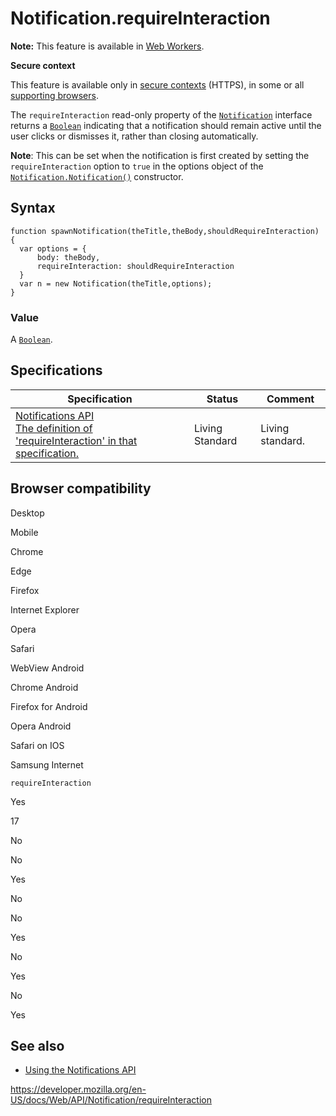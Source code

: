 Notification.requireInteraction
===============================

**Note:** This feature is available in [Web Workers](../web_workers_api).

**Secure context**

This feature is available only in [secure contexts](https://developer.mozilla.org/en-US/docs/Web/Security/Secure_Contexts) (HTTPS), in some or all [supporting browsers](#browser_compatibility).

The `requireInteraction` read-only property of the [`Notification`](../notification) interface returns a [`Boolean`](https://developer.mozilla.org/en-US/docs/Web/JavaScript/Reference/Global_Objects/Boolean) indicating that a notification should remain active until the user clicks or dismisses it, rather than closing automatically.

**Note**: This can be set when the notification is first created by setting the `requireInteraction` option to `true` in the options object of the [`Notification.Notification()`](notification) constructor.

Syntax
------

    function spawnNotification(theTitle,theBody,shouldRequireInteraction) {
      var options = {
          body: theBody,
          requireInteraction: shouldRequireInteraction
      }
      var n = new Notification(theTitle,options);
    }

### Value

A [`Boolean`](https://developer.mozilla.org/en-US/docs/Web/JavaScript/Reference/Global_Objects/Boolean).

Specifications
--------------

<table><thead><tr class="header"><th>Specification</th><th>Status</th><th>Comment</th></tr></thead><tbody><tr class="odd"><td><a href="https://notifications.spec.whatwg.org/#dom-notification-requireinteraction">Notifications API<br />
<span class="small">The definition of 'requireInteraction' in that specification.</span></a></td><td><span class="spec-living">Living Standard</span></td><td>Living standard.</td></tr></tbody></table>

Browser compatibility
---------------------

Desktop

Mobile

Chrome

Edge

Firefox

Internet Explorer

Opera

Safari

WebView Android

Chrome Android

Firefox for Android

Opera Android

Safari on IOS

Samsung Internet

`requireInteraction`

Yes

17

No

No

Yes

No

No

Yes

No

Yes

No

Yes

See also
--------

-   [Using the Notifications API](../notifications_api/using_the_notifications_api)

<a href="https://developer.mozilla.org/en-US/docs/Web/API/Notification/requireInteraction" class="_attribution-link">https://developer.mozilla.org/en-US/docs/Web/API/Notification/requireInteraction</a>
